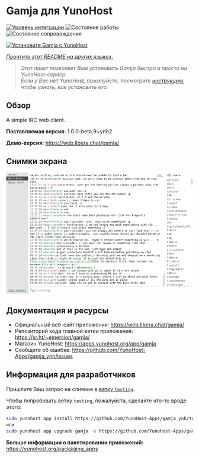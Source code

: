 <!--
Важно: этот README был автоматически сгенерирован <https://github.com/YunoHost/apps/tree/master/tools/readme_generator>
Он НЕ ДОЛЖЕН редактироваться вручную.
-->

# Gamja для YunoHost

[![Уровень интеграции](https://dash.yunohost.org/integration/gamja.svg)](https://ci-apps.yunohost.org/ci/apps/gamja/) ![Состояние работы](https://ci-apps.yunohost.org/ci/badges/gamja.status.svg) ![Состояние сопровождения](https://ci-apps.yunohost.org/ci/badges/gamja.maintain.svg)

[![Установите Gamja с YunoHost](https://install-app.yunohost.org/install-with-yunohost.svg)](https://install-app.yunohost.org/?app=gamja)

*[Прочтите этот README на других языках.](./ALL_README.md)*

> *Этот пакет позволяет Вам установить Gamja быстро и просто на YunoHost-сервер.*  
> *Если у Вас нет YunoHost, пожалуйста, посмотрите [инструкцию](https://yunohost.org/install), чтобы узнать, как установить его.*

## Обзор

A simple IRC web client.

**Поставляемая версия:** 1.0.0-beta.9~ynh2

**Демо-версия:** <https://web.libera.chat/gamja/>

## Снимки экрана

![Снимок экрана Gamja](./doc/screenshots/screenshot.png)

## Документация и ресурсы

- Официальный веб-сайт приложения: <https://web.libera.chat/gamja/>
- Репозиторий кода главной ветки приложения: <https://sr.ht/~emersion/gamja/>
- Магазин YunoHost: <https://apps.yunohost.org/app/gamja>
- Сообщите об ошибке: <https://github.com/YunoHost-Apps/gamja_ynh/issues>

## Информация для разработчиков

Пришлите Ваш запрос на слияние в [ветку `testing`](https://github.com/YunoHost-Apps/gamja_ynh/tree/testing).

Чтобы попробовать ветку `testing`, пожалуйста, сделайте что-то вроде этого:

```bash
sudo yunohost app install https://github.com/YunoHost-Apps/gamja_ynh/tree/testing --debug
или
sudo yunohost app upgrade gamja -u https://github.com/YunoHost-Apps/gamja_ynh/tree/testing --debug
```

**Больше информации о пакетировании приложений:** <https://yunohost.org/packaging_apps>
